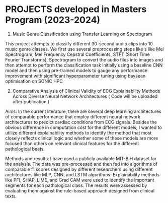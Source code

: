 # PROJECTS developed in Masters Program (2023-2024)

1. Music Genre Classification using Transfer Learning on Spectogram
    
This project attempts to classify different 30-second audio clips into 10 music
genre classes. We first use several preprocessing steps like s like Mel Spectrogram, Mel
Frequency Cepstral Coefficients, STFT (Short Time Fourier Transforms), Spectrogram to convert the audio files
into images and then attempt to perform the classification task initially using a
baseline CNN model and then using pre-trained models to gauge any performance
improvement with significant hyperparameter tuning using baysean optimisation on SONIC HPC

2. Comparative Analysis of Clinical Validity of ECG Explainability Methods Across Diverse Neural Network Architectures ( Code will be uploaded after publication )

Aims: In the current literature, there are several deep learning architectures of comparable performance that employ different neural network architectures to predict cardiac conditions from ECG signals. Besides the obvious difference in computation cost for the different models, I wanted to utilize different explainability methods to identify the method that most closely reflects clinical logic and whether some of these models are more focused than others on relevant clinical features for the different pathological beats.

Methods and results: I have used a publicly available MIT-BIH dataset for the analysis. The data was pre-processed and then fed into algorithms of comparable f1 scores designed by different researchers using different architectures like MLP, CNN, and LSTM algorithms. Explainability methods like PFI, SHAP, LIME, and Grad CAM were used to identify the important segments for each pathological class. The results were assessed by evaluating them against the rule-based approach designed from clinical texts.




